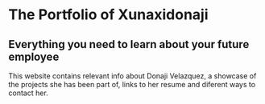 # The Portfolio of Xunaxidonaji

## Everything you need to learn about your future employee

This website contains relevant info about Donaji Velazquez,
a showcase of the projects she has been part of,
links to her resume
and diferent ways to contact her.
